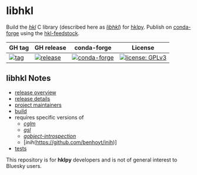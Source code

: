 # libhkl

Build the [*hkl*](https://repo.or.cz/hkl.git) C library (described here as
[*libhkl*](https://people.debian.org/~picca/hkl/hkl.html#)) for
[hklpy](https://github.com/bluesky/hklpy). Publish on
[conda-forge](https://anaconda.org/conda-forge/hkl) using the
[hkl-feedstock](https://github.com/conda-forge/hkl-feedstock).

GH tag | GH release | conda-forge | License
--- | --- | --- | ---
[![tag](https://img.shields.io/github/tag/bluesky/libhkl.svg)](https://github.com/bluesky/libhkl/tags) | [![release](https://img.shields.io/github/release/bluesky/libhkl.svg)](https://github.com/bluesky/libhkl/releases) | [![conda-forge](https://img.shields.io/conda/vn/conda-forge/hkl)](https://anaconda.org/conda-forge/hkl) | [![license: GPLv3](https://img.shields.io/badge/license-GPLv3-brightgreen)](/COPYING)

## **libhkl** Notes
* [release overview](./release_table.md)
* [release details](https://github.com/bluesky/libhkl/releases)
* [project maintainers](./MAINTAINERS.md)
* [build](./builder/README.md)
* requires specific versions of
  * [*cglm*](https://github.com/recp/cglm)
  * [*gsl*](https://www.gnu.org/software/gsl/)
  * [*gobject-introspection*](https://gi.readthedocs.io/en/latest/)
  * [*inih*(https://github.com/benhoyt/inih)]
* [tests](./tests/README.md)

This repository is for **hklpy** developers and is not of general interest to
Bluesky users.
